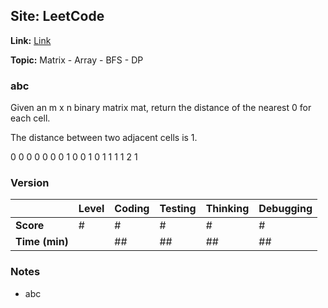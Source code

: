 ## Site: LeetCode

**Link:** [Link](https://leetcode.com/problems/01-matrix/description/)

**Topic:** Matrix - Array - BFS - DP

### abc

Given an m x n binary matrix mat, return the distance of the nearest 0 for each cell.

The distance between two adjacent cells is 1.

0 0 0  0 0 0
0 1 0  0 1 0
1 1 1  1 2 1

### Version #

|           | Level | Coding | Testing | Thinking | Debugging  |
|-----------|-------|--------|---------|----------|------------|
| **Score** | #     | #      | #       | #        | #          |
| **Time (min)** | | ## | ## | ## | ## |

### Notes
- abc